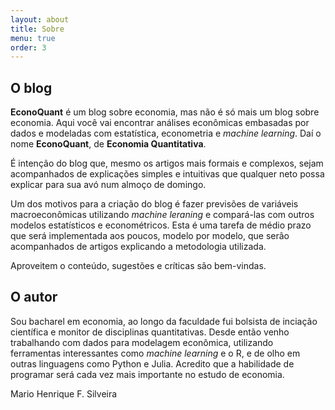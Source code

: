 ```yaml
---
layout: about
title: Sobre
menu: true
order: 3
---
```


## O blog
**EconoQuant** é um blog sobre economia, mas não é só mais um blog sobre economia. Aqui você vai encontrar análises econômicas embasadas por dados e modeladas com estatística, econometria e *machine learning*. Daí o nome **EconoQuant**, de **Economia Quantitativa**.  

É intenção do blog que, mesmo os artigos mais formais e complexos, sejam acompanhados de explicações simples e intuitivas que qualquer neto possa explicar para sua avó num almoço de domingo.  

Um dos motivos para a criação do blog é fazer previsões de variáveis macroeconômicas utilizando *machine leraning*  e compará-las com outros modelos estatísticos e econométricos. Esta é uma tarefa de médio prazo que será implementada aos poucos, modelo por modelo, que serão acompanhados de artigos explicando a metodologia utilizada.

Aproveitem o conteúdo, sugestões e críticas são bem-vindas.  

## O autor
Sou bacharel em economia, ao longo da faculdade fui bolsista de inciação científica e monitor de disciplinas quantitativas. Desde então venho trabalhando com dados para modelagem econômica, utilizando ferramentas interessantes como *machine learning* e o R, e de olho em outras linguagens como Python e Julia. Acredito que a habilidade de programar será cada vez mais importante no estudo de economia.

Mario Henrique F. Silveira  


